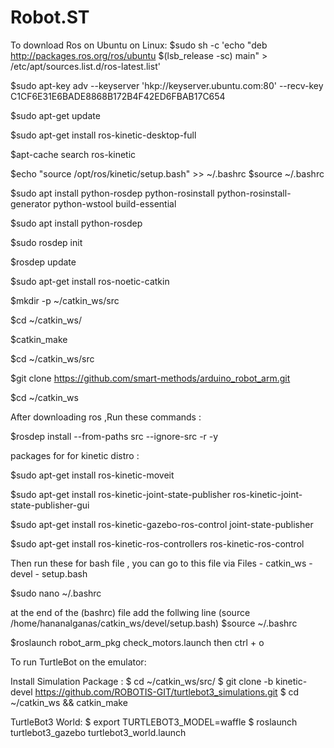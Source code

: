 # Robot.ST
To download Ros on Ubuntu on Linux:
$sudo sh -c 'echo "deb http://packages.ros.org/ros/ubuntu $(lsb_release -sc) main" > /etc/apt/sources.list.d/ros-latest.list'

$sudo apt-key adv --keyserver 'hkp://keyserver.ubuntu.com:80' --recv-key C1CF6E31E6BADE8868B172B4F42ED6FBAB17C654

$sudo apt-get update

$sudo apt-get install ros-kinetic-desktop-full

$apt-cache search ros-kinetic

$echo "source /opt/ros/kinetic/setup.bash" >> ~/.bashrc
$source ~/.bashrc

$sudo apt install python-rosdep python-rosinstall python-rosinstall-generator python-wstool build-essential

$sudo apt install python-rosdep

$sudo rosdep init

$rosdep update

$sudo apt-get install ros-noetic-catkin

$mkdir -p ~/catkin_ws/src

$cd ~/catkin_ws/

$catkin_make

$cd ~/catkin_ws/src

$git clone https://github.com/smart-methods/arduino_robot_arm.git 

$cd ~/catkin_ws

After downloading ros ,Run these commands :

$rosdep install --from-paths src --ignore-src -r -y

packages for for kinetic distro :

$sudo apt-get install ros-kinetic-moveit

$sudo apt-get install ros-kinetic-joint-state-publisher ros-kinetic-joint-state-publisher-gui

$sudo apt-get install ros-kinetic-gazebo-ros-control joint-state-publisher

$sudo apt-get install ros-kinetic-ros-controllers ros-kinetic-ros-control

Then run these for bash file , you can go to this file via Files - catkin_ws - devel - setup.bash

$sudo nano ~/.bashrc

at the end of the (bashrc) file add the follwing line
(source /home/hananalganas/catkin_ws/devel/setup.bash)
$source ~/.bashrc

$roslaunch robot_arm_pkg check_motors.launch
then 
ctrl + o

To run TurtleBot on the emulator:

Install Simulation Package :
$ cd ~/catkin_ws/src/
$ git clone -b kinetic-devel https://github.com/ROBOTIS-GIT/turtlebot3_simulations.git
$ cd ~/catkin_ws && catkin_make

TurtleBot3 World:
$ export TURTLEBOT3_MODEL=waffle
$ roslaunch turtlebot3_gazebo turtlebot3_world.launch


